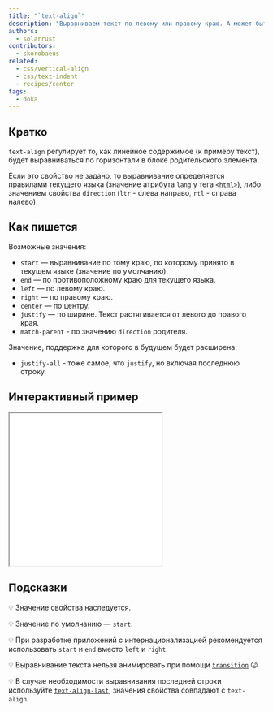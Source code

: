 ```yaml
---
title: "`text-align`"
description: "Выравниваем текст по левому или правому краю. А может быть по центру?"
authors:
  - solarrust
contributors:
  - skorobaeus
related:
  - css/vertical-align
  - css/text-indent
  - recipes/center
tags:
  - doka
---
```


## Кратко

`text-align` регулирует то, как линейное содержимое (к примеру текст), будет выравниваться по горизонтали в блоке родительского элемента.

Если это свойство не задано, то выравнивание определяется правилами текущего языка (значение атрибута `lang` у тега [`<html>`](/html/html/)), либо значением свойства `direction` (`ltr` - слева направо, `rtl` - справа налево).

## Как пишется

Возможные значения:

- `start` — выравнивание по тому краю, по которому принято в текущем языке (значение по умолчанию).
- `end` — по противоположному краю для текущего языка.
- `left` — по левому краю.
- `right` — по правому краю.
- `center` — по центру.
- `justify` — по ширине. Текст растягивается от левого до правого края.
- `match-parent` - по значению `direction` родителя.

Значение, поддержка для которого в будущем будет расширена:
- `justify-all` - тоже самое, что `justify`, но включая последнюю строку.

## Интерактивный пример

<iframe title="Интерактивный пример выравния текста по горизонтали" src="demos/text-align/" height="300"></iframe>

## Подсказки

💡 Значение свойства наследуется.

💡 Значение по умолчанию — `start`.

💡 При разработке приложений с интернационализацией рекомендуется использовать `start` и `end` вместо `left` и `right`.

💡 Выравнивание текста нельзя анимировать при помощи [`transition`](/css/transition/) ☹️

💡 В случае необходимости выравнивания последней строки используйте [`text-align-last`](https://developer.mozilla.org/ru/docs/Web/CSS/text-align-last), значения свойства совпадают с `text-align`.
